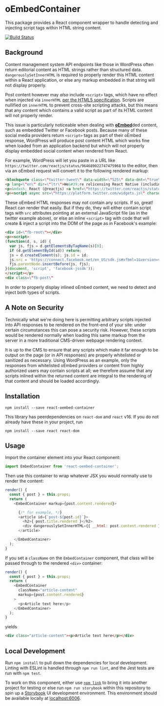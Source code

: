 # oEmbedContainer

This package provides a React component wrapper to handle detecting and injecting script tags within HTML string content.

[![Build Status](https://travis-ci.org/humanmade/react-oembed-container.svg?branch=master)](https://travis-ci.org/humanmade/react-oembed-container)

## Background

Content management system API endpoints like those in WordPress often return editorial content as HTML strings rather than structured data. `dangerouslySetInnerHTML` is required to properly render this HTML content within a React application, or else any markup embedded in that string will not display properly.

Post content however may _also_ include `<script>` tags, which have no effect when injected via `innerHTML` [per the HTML5 specification](https://developer.mozilla.org/en-US/docs/Web/API/Element/innerHTML). Scripts are nullified on `innerHTML` to prevent cross-site scripting attacks, but this means that any content which contains a valid script as part of its HTML content will not properly render.

This issue is particularly noticeable when dealing with [**oEmbed**](https://oembed.com/)ded content, such as embedded Twitter or Facebook posts. Because many of these social media providers return `<script>` tags as part of their oEmbed response, WordPress will produce post content HTML which works fine when loaded from an application backend but which will not properly display embedded social content when rendered from React.

For example, WordPress will let you paste in a URL like `https://twitter.com/reactjs/status/964689022747475968` to the editor, then via an oEmbed request will convert it to the following rendered markup:

```html
<blockquote class=\"twitter-tweet\" data-width=\"525\" data-dnt=\"true\">
<p lang=\"en\" dir=\"ltr\">We&#39;re relicensing React Native (including Fresco, Metro, and Yoga) under the MIT license to match React. <a href=\"https://t.co/Ypg7ozX958\">https://t.co/Ypg7ozX958</a></p>
<p>&mdash; React (@reactjs) <a href=\"https://twitter.com/reactjs/status/964689022747475968?ref_src=twsrc%5Etfw\">February 17, 2018</a></p></blockquote>
<p><script async src=\"https://platform.twitter.com/widgets.js\" charset=\"utf-8\"></script></p>
```

These oEmbed HTML responses may not contain any scripts. If so, great! React can render that easily. But if they do, they will either contain script tags with `src` attributes pointing at an external JavaScript file (as in the twitter example above), or else an inline `<script>` tag with code that will create & inject a script into the DOM of the page as in Facebook's example:

```html
<div id=\"fb-root\"></div>
<p><script>
(function(d, s, id) {
  var js, fjs = d.getElementsByTagName(s)[0];
  if (d.getElementById(id)) return;
  js = d.createElement(s); js.id = id;
  js.src = 'https://connect.facebook.net/en_US/sdk.js#xfbml=1&version=v2.12';
  fjs.parentNode.insertBefore(js, fjs);
}(document, 'script', 'facebook-jssdk'));
</script></p>
<div class=\"fb-post\" 
```

In order to properly display inlined oEmbed content, we need to detect and inject both types of scripts.

## A Note on Security

Technically what we're doing here is permitting arbitrary scripts injected into API responses to be rendered on the front-end of your site: under certain circumstances this can pose a security risk. However, these scripts would be rendered normally when loading this same markup from the server in a more traditional CMS-driven webpage rendering context.

It is up to the CMS to ensure that any scripts which make it far enough to be output on the page (or in API responses) are properly whitelisted or sanitized as necessary. Using WordPress as an example, only the responses from whitelisted oEmbed providers or content from highly authorized users may contain scripts at all; we therefore assume that any scripts inlined within the returned content are integral to the rendering of that content and should be loaded accordingly.

## Installation

```
npm install --save react-oembed-container
```

This library has peerdependencies on `react-dom` and `react` v16. If you do not already have these in your project, run

```
npm install --save react react-dom
```

## Usage

Import the container element into your React component:

```js
import EmbedContainer from 'react-oembed-container';
```

Then use this container to wrap whatever JSX you would normally use to render the content:

```js
render() {
  const { post } = this.props;
  return (
    <EmbedContainer markup={post.content.rendered}>

      {/* for example, */}
      <article id={`post-${post.id}`}>
        <h2>{ post.title.rendered }</h2>
        <div dangerouslySetInnerHTML={{ __html: post.content.rendered }} />
      </article>

    </EmbedContainer>
  );
}
```

If you set a `className` on the `EmbedContainer` component, that class will be passed through to the rendered `<div>` container:

```js
render() {
  const { post } = this.props;
  return (
    <EmbedContainer
      className="article-content"
      markup={post.content.rendered}
    >
      <p>Article text here</p>
    </EmbedContainer>
  );
}
```
yields
```html
<div class="article-content"><p>Article text here</p></div>
```

## Local Development

Run `npm install` to pull down the dependencies for local development. Linting with ESLint is handled through `npm run lint`, and the Jest tests are run with `npm test`.

To work on this component, either use [`npm link`](https://docs.npmjs.com/cli/link) to bring it into another project for testing or else run `npm run storybook` within this repository to spin up a [Storybook](https://storybook.js.org/) UI development environment. This environment should be available locally at [localhost:6006](http://localhost:6006).
